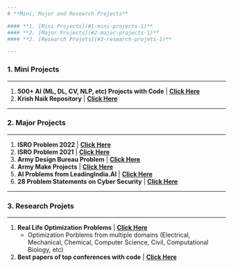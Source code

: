 ```yaml
---
# **Mini, Major and Research Projects**

#### **1. [Mini Projects](#1-mini-projects-1)**
#### **2. [Major Projects](#2-major-projects-1)**
#### **3. [Research Projets](#3-research-projets-1)**

---
```

### **1. Mini Projects**
---
 1. **500+ AI (ML, DL, CV, NLP, etc) Projects with Code** | <a href="https://github.com/ashishpatel26/500-AI-Machine-learning-Deep-learning-Computer-vision-NLP-Projects-with-code" target="_blank" rel="noopener"><b>Click Here</b></a>
 2. **Krish Naik Repository** | <a href="https://github.com/krishnaik06?tab=repositories" target="_blank" rel="noopener"><b>Click Here</b></a>


---
### **2. Major Projects**
---
1. **ISRO Problem 2022** | <a href="https://drive.google.com/drive/folders/1K-0glTmjcy2XYl0VGMvEnwgQN9E2KZEX" target="_blank" rel="noopener"><b>Click Here</b></a>
2. **ISRO Problem 2021** | <a href="https://drive.google.com/drive/folders/1K-0glTmjcy2XYl0VGMvEnwgQN9E2KZEX" target="_blank" rel="noopener"><b>Click Here</b></a>
3. **Army Design Bureau Problem** | <a href="https://drive.google.com/drive/folders/1K-0glTmjcy2XYl0VGMvEnwgQN9E2KZEX" target="_blank" rel="noopener"><b>Click Here</b></a>
4. **Army Make Projects** | <a href="https://drive.google.com/drive/folders/1K-0glTmjcy2XYl0VGMvEnwgQN9E2KZEX" target="_blank" rel="noopener"><b>Click Here</b></a>
5. **AI Problems from LeadingIndia.AI** | <a href="https://www.leadingindia.ai/projects" target="_blank" rel="noopener"><b>Click Here</b></a>
6. **28 Problem Statements on Cyber Security** | <a href="https://www.leadingindia.ai/projects" target="_blank" rel="noopener"><b>Click Here</b></a>
---
### **3. Research Projets**
---
1. **Real Life Optimization Problems** | <a href="https://github.com/P-N-Suganthan/2020-RW-Constrained-Optimisation/blob/master/Problem-Definitions.pdf" target="_blank" rel="noopener"><b>Click Here</b></a>
   - Optimization Porblems from multiple domains (Electrical, Mechanical, Chemical, Computer Science, Civil, Computational Biology, etc)
2. **Best papers of top conferences with code** | <a href="https://github.com/zziz/pwc" target="_blank" rel="noopener"><b>Click Here</b></a>

